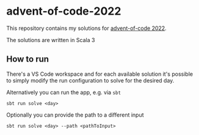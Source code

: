 # advent-of-code-2022
This repository contains my solutions for [advent-of-code 2022](https://adventofcode.com/2022).

The solutions are written in Scala 3

## How to run
There's a VS Code workspace and for each available solution it's possible to simply modify the
run configuration to solve for the desired day.

Alternatively you can run the app, e.g. via `sbt`
```
sbt run solve <day>
```

Optionally you can provide the path to a different input
```
sbt run solve <day> --path <pathToInput>
```
